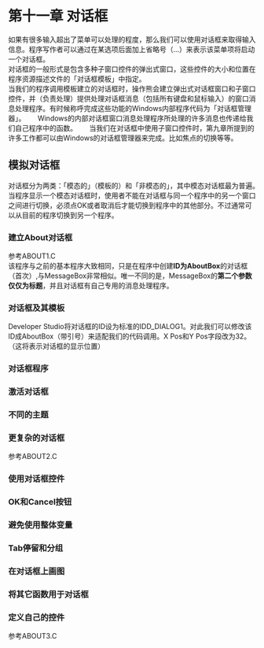 # 第十一章 对话框
如果有很多输入超出了菜单可以处理的程度，那么我们可以使用对话框来取得输入信息。程序写作者可以通过在某选项后面加上省略号（…）来表示该菜单项将启动一个对话框。  
对话框的一般形式是包含多种子窗口控件的弹出式窗口，这些控件的大小和位置在程序资源描述文件的「对话框模板」中指定。  
当我们的程序调用模板建立的对话框时，操作熊会建立弹出式对话框窗口和子窗口控件，并（负责处理）提供处理对话框消息（包括所有键盘和鼠标输入）的窗口消息处理程序。有时候称呼完成这些功能的Windows内部程序代码为「对话框管理器」。　　
Windows的内部对话框窗口消息处理程序所处理的许多消息也传递给我们自己程序中的函数。　　
当我们在对话框中使用子窗口控件时，第九章所提到的许多工作都可以由Windows的对话框管理器来完成。比如焦点的切换等等。
## 模拟对话框
对话框分为两类：「模态的」（模板的）和「非模态的」，其中模态对话框最为普遍。　　
当程序显示一个模态对话框时，使用者不能在对话框与同一个程序中的另一个窗口之间进行切换，必须点OK或者取消后才能切换到程序中的其他部分。不过通常可以从目前的程序切换到另一个程序。
### 建立About对话框
参考ABOUT1.C   
该程序与之前的基本程序大致相同，只是在程序中创建**ID为AboutBox**的对话框（首次）,与MessageBox非常相似。唯一不同的是，MessageBox的**第二个参数仅仅为标题**，并且对话框有自己专用的消息处理程序。  
### 对话框及其模板
Developer Studio将对话框的ID设为标准的IDD_DIALOG1。对此我们可以修改该ID成AboutBox（带引号）来适配我们的代码调用。X Pos和Y Pos字段改为32。（这将表示对话框的显示位置）  

### 对话框程序
### 激活对话框
### 不同的主题
### 更复杂的对话框
参考ABOUT2.C  
### 使用对话框控件
### OK和Cancel按钮
### 避免使用整体变量
### Tab停留和分组
### 在对话框上画图
### 将其它函数用于对话框
### 定义自己的控件
参考ABOUT3.C
